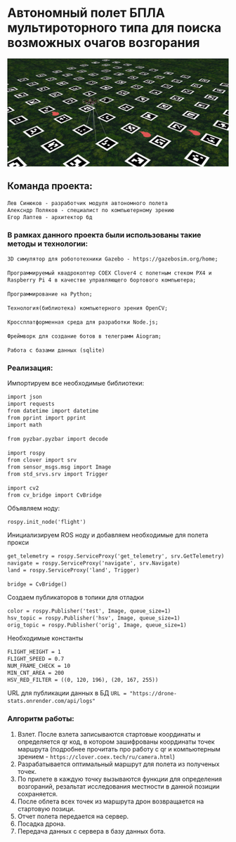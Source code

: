 # Автономный полет БПЛА мультироторного типа для поиска возможных очагов возгорания

![image](https://github.com/Sandrolek/info-project-clover/blob/master/drone_sim.jpg)

## Команда проекта:
```
Лев Синюков - разработчик модуля автономного полета
Алексндр Поляков - специалист по компьютерному зрению
Егор Лаптев - архитектор бд
```

### В рамках данного проекта были использованы такие методы и технологии:

```
3D симулятор для робототехники Gazebo - https://gazebosim.org/home;

Программируемый квадрокоптер COEX Clover4 c полетным стеком PX4 и Raspberry Pi 4 в качестве управляющего бортового компьютера;

Программирование на Python;

Технология(библиотека) компьютерного зрения OpenCV;

Кроссплатформенная среда для разработки Node.js;

Фреймворк для создание ботов в телеграмм Aiogram;

Работа с базами данных (sqlite)
```

### Реализация:

Импортируем все необходимые библиотеки:

```
import json
import requests
from datetime import datetime
from pprint import pprint
import math 

from pyzbar.pyzbar import decode

import rospy 
from clover import srv 
from sensor_msgs.msg import Image 
from std_srvs.srv import Trigger 

import cv2 
from cv_bridge import CvBridge
```

Объявляем ноду:

```
rospy.init_node('flight') 
```

Инициализируем ROS ноду и добавляем необходимые для полета прокси
```rospy.init_node('flight') 
get_telemetry = rospy.ServiceProxy('get_telemetry', srv.GetTelemetry) 
navigate = rospy.ServiceProxy('navigate', srv.Navigate)
land = rospy.ServiceProxy('land', Trigger) 

bridge = CvBridge() 
```

Создаем публикаторов в топики для отладки
```
color = rospy.Publisher('test', Image, queue_size=1)
hsv_topic = rospy.Publisher('hsv', Image, queue_size=1)
orig_topic = rospy.Publisher('orig', Image, queue_size=1)
```
Необходимые константы
```
FLIGHT_HEIGHT = 1
FLIGHT_SPEED = 0.7
NUM_FRAME_CHECK = 10
MIN_CNT_AREA = 200
HSV_RED_FILTER = ((0, 120, 196), (20, 167, 255))
```

URL для публикации данных в БД
```URL = "https://drone-stats.onrender.com/api/logs"```

### Алгоритм работы:
1. Взлет. После взлета записываются стартовые координаты и определяется qr код, в котором зашифрованы координаты точек маршрута (подробнее прочитать про работу с qr и компьютерным зрением - ```https://clover.coex.tech/ru/camera.html```)
2. Разрабатывается оптимальный маршрут для полета из полученых точек.
3. По прилете в каждую точку вызываются функции для определения возгораний, резальтат исследования местности в данной позиции сохраняется.
4. После облета всех точек из маршрута дрон возвращается на стартовую позици.
5. Отчет полета передается на сервер.
6. Посадка дрона.
7. Передача данных с сервера в базу данных бота.
